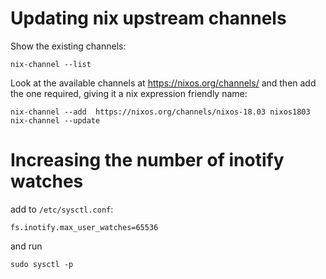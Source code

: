 # Updating nix upstream channels

Show the existing channels:

```
nix-channel --list
```

Look at the available channels  at https://nixos.org/channels/ and
then add the one required, giving it a nix expression friendly name:

```
nix-channel --add  https://nixos.org/channels/nixos-18.03 nixos1803
nix-channel --update
```


# Increasing the number of inotify watches

add to `/etc/sysctl.conf`:

```
fs.inotify.max_user_watches=65536
```

and run

```
sudo sysctl -p
```

